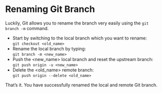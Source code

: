 # Renaming Git Branch

Luckily, Git allows you to rename the branch very easily using the `git branch -m` command.

* Start by switching to the local branch which you want to rename:  
`git checkout <old_name>`
* Rename the local branch by typing:  
`git branch -m <new_name>`
* Push the <new_name> local branch and reset the upstream branch:  
`git push origin -u <new_name>`
* Delete the <old_name> remote branch:  
`git push origin --delete <old_name>`

That’s it. You have successfully renamed the local and remote Git branch.
